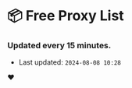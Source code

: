 # :package: Free Proxy List
### Updated every 15 minutes.

- Last updated: `2024-08-08 10:28`

:heart:
